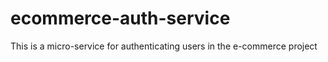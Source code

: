 # ecommerce-auth-service
This is a micro-service for authenticating users in the e-commerce project

